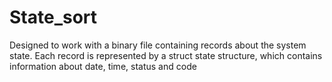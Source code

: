 # State_sort
Designed to work with a binary file containing records about the system state. 
Each record is represented by a struct state structure, which contains information about date, time, status and code
